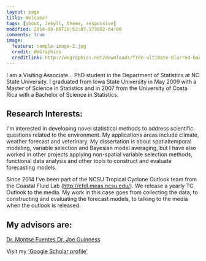 ```yaml
---
layout: page
title: Welcome!
tags: [about, Jekyll, theme, responsive]
modified: 2014-08-08T20:53:07.573882-04:00
comments: true
image:
  feature: sample-image-2.jpg
  credit: WeGraphics
  creditlink: http://wegraphics.net/downloads/free-ultimate-blurred-background-pack/
---
```


I am a Visiting Associate... PhD student in the Department of Statistics at NC State University. I graduated from Iowa State University in May 2009 with a Master of Science in Statistics and in 2007 from the University of Costa Rica with a Bachelor of Science in Statistics. 

## Research Interests:

I'm interested in developing novel statistical methods to address scientific questions related to the environment. My applications areas include climate, weather forecast and veterinary. My dissertation is about spatialtemporal modeling, variable selection and Bayesian model averaging, but I have also worked in other projects applying non-spatial variable selection methods, functional data analysis and other tools to construct and evaluate forecasting models.


Since 2014 I've been part of the NCSU Tropical Cyclone Outlook team from the Coastal Fluid Lab (http://cfdl.meas.ncsu.edu/). We release a yearly TC Outlook to the media. My work in this case goes from collecting the data, to constructing and evaluating the forecast models, to talking to the media when the outlook is released.

## My advisors are:

<a markdown="0" href="http://www4.stat.ncsu.edu/~fuentes/" class="btn"> Dr. Montse Fuentes </a> <a markdown="0" href="http://www4.stat.ncsu.edu/~guinness/" class="btn"> Dr. Joe Guinness </a>




Visit my ['Google Scholar profile'](https://scholar.google.com/citations?user=8Viy0j4AAAAJ&hl=en)

